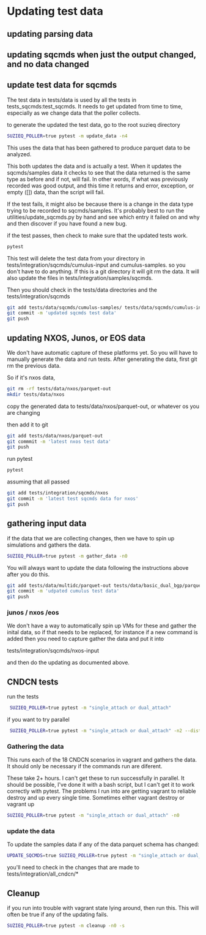# Updating test data

## updating parsing data

## updating sqcmds when just the output changed, and no data changed

## update test data for sqcmds

The test data in tests/data is used by all the tests in tests_sqcmds:test_sqcmds.
It needs to get updated from time to time, especially as we change
data that the poller collects.

to generate the updated the test data, go to the root suzieq directory

```bash
SUZIEQ_POLLER=true pytest -m update_data -n4
```

This uses the data that has been gathered to produce parquet data to be analyzed.

This both updates the data and is actually a test. When it updates the sqcmds/samples data
it checks to see that the data returned is the same type as before and if not, will fail. In other words, if what was previously
recorded was good output, and this time it returns
and error, exception, or empty ([]) data, than the script will fail.

If the test fails, it might also be because there is a change in the data type trying to be recorded to sqcmds/samples. It's probably best
to run the utilities/update_sqcmds.py by hand and see which entry it failed on and why
and then discover if you have found a new bug.

if the test passes, then check to make sure that the updated tests work.

```bash
pytest
```

This test will delete the test data from your directory in tests/integration/sqcmds/cumulus-input and cumulus-samples.
so you don't have to do anything.
If this is a git
directory it will git rm the data. It will also update the files in 
tests/integration/samples/sqcmds.

Then you should check in the tests/data directories and the tests/integration/sqcmds

```bash
git add tests/data/sqcmds/cumulus-samples/ tests/data/sqcmds/cumulus-input/
git commit -m 'updated sqcmds test data'
git push
```

## updating NXOS, Junos, or EOS data

We don't have automatic capture of these platforms yet. So you will have to manually
generate the data and run tests. After generating the data, first git rm the previous data.

So if it's nxos data,

```bash
git rm -rf tests/data/nxos/parquet-out
mkdir tests/data/nxos
```

copy the generated data to tests/data/nxos/parquet-out, or whatever os you are changing

then add it to git

```bash
git add tests/data/nxos/parquet-out
git commmit -m 'latest nxos test data'
git push
```

run pytest

```bash
pytest
```

assuming that all passed

```bash
git add tests/integration/sqcmds/nxos
git commit -m 'latest test sqcmds data for nxos'
git push
```

## gathering input data

if the data that we are collecting changes, then we have to spin up simulations and gathers the data.

```bash
SUZIEQ_POLLER=true pytest -m gather_data -n0
```

You will always want to update the data following the instructions above after you do this.

``` bash
git add tests/data/multidc/parquet-out tests/data/basic_dual_bgp/parquet-out
git commit -m 'udpated cumulus test data'
git push
```

### junos / nxos /eos

We don't have a way to automatically spin up VMs for these and gather the inital data,
so if that needs to be replaced, for instance if a new command is added
then you need to capture gather the data and put it into

tests/integration/sqcmds/nxos-input

and then do the updating as documented above.

## CNDCN tests

run the tests

```bash
 SUZIEQ_POLLER=true pytest -m "single_attach or dual_attach"
```

if you want to try parallel

```bash
 SUZIEQ_POLLER=true pytest -m "single_attach or dual_attach" -n2 --dist=loadscope
```

### Gathering the  data

This runs each of the 18 CNDCN scenarios in vagrant and gathers the data. It should only be necessary if the commands run are diferent.

These take 2+ hours. I can't get these to run successfully in parallel. It should be possible, I've done it with a bash
script, but I can't get it to work correctly with pytest. The problems I run into are getting vagrant to reliable destroy and up every single time. Sometimes either vagrant destroy or vagrant up

```bash
SUZIEQ_POLLER=true pytest -m "single_attach or dual_attach" -n0
```

### update the data

To update the samples data if any of the data parquet schema has changed:

```bash
UPDATE_SQCMDS=true SUZIEQ_POLLER=true pytest -m "single_attach or dual_attach"
```

you'll need to check in the changes that are made to tests/integration/all_cndcn/*

## Cleanup

if you run into trouble with vagrant state lying around, then run this. This will often be true if any of the updating fails.

```bash
SUZIEQ_POLLER=true pytest -m cleanup -n0 -s
```

